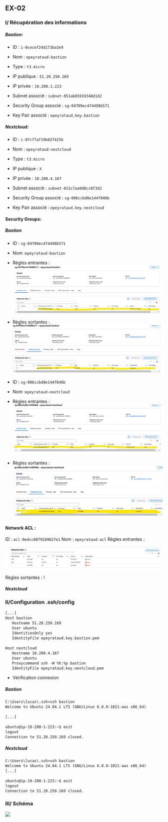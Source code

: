 ## EX-02

### I/ Récupération des informations

##### Bastion:

- ID : `i-0cecef24d173ba3e9`

- Nom : `epeyrataud-bastion`

- Type : `t3.micro`

- IP publique : `51.20.250.169`

- IP privée : `10.200.1.223`

- Subnet associé : `subnet-051ab85919348d1d2`

- Security Group associé : `sg-04709ec474498b571`

- Key Pair associé : `epeyrataud.key.bastion`

##### Nextcloud:

- ID : `i-07c7faf19b02f425b`

- Nom : `epeyrataud-nextcloud`

- Type : `t3.micro`

- IP publique : `X`

- IP privée : `10.200.4.167`

- Subnet associé : `subnet-015c7aa9d8cc8f3d2`

- Security Group associé : `sg-006ccbd0e144f046b`

- Key Pair associé : `epeyrataud.key.nextcloud`

#### Security Groups:

##### Bastion

- ID : `sg-04709ec474498b571`
- Nom :`epeyrataud-bastion`
- Règles entrantes :
  ![](./screen/inbound_bastion.png)
- Règles sortantes :
  ![](./screen/outbound_bastion.png)

- ID : `sg-006ccbd0e144f046b`
- Nom :`epeyrataud-nextcloud`
- Règles entrantes :
  ![](./screen/inbound_nextcloud.png)
- Règles sortantes :
  ![](./screen/outbound_nextcloud.png)

#### Network ACL :

ID : `acl-0edcc607918962fe1`
Nom : `epeyrataud-acl`
Règles entrantes :

![](./screen/inbound_acl.png)

Règles sortantes :
! [](./screen/Outbound_acl.png)

##### Nextcloud

### II/Configuration .ssh/config

```
[...]
Host bastion
   Hostname 51.20.250.169
   User ubuntu
   IdentitiesOnly yes
   IdentityFile epeyrataud.key.bastion.pem

Host nextcloud
   Hostname 10.200.4.167
   User ubuntu
   Proxycommand ssh -W %h:%p bastion
   IdentityFile epeyrataud.key.nextcloud.pem
```

- Vérification connexion

##### Bastion

```
C:\Users\lucas\.ssh>ssh bastion
Welcome to Ubuntu 24.04.1 LTS (GNU/Linux 6.8.0-1021-aws x86_64)

[...]

ubuntu@ip-10-200-1-223:~$ exit
logout
Connection to 51.20.250.169 closed.
```

##### Nextcloud

```
C:\Users\lucas\.ssh>ssh bastion
Welcome to Ubuntu 24.04.1 LTS (GNU/Linux 6.8.0-1021-aws x86_64)
[...]

ubuntu@ip-10-200-1-223:~$ exit
logout
Connection to 51.20.250.169 closed.
```

### III/ Schéma

![](./screen/schéma_bastion_nextcloud.png)
